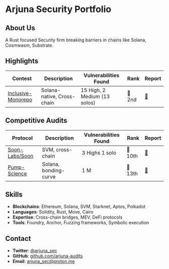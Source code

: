 # Arjuna Security Portfolio

## About Us

A Rust focused Security firm breaking barriers in chains like Solana, Cosmwasm, Substrate.

## Highlights

| Contest | Description | Vulnerabilities Found | Rank | Report |
|---------|-------------|----------------------|------|--------|
| [Inclusive-Monorepo](https://cantina.xyz/competitions/3eff5a8f-b73a-4cfe-8c54-546b475548f0/leaderboard) | Solana-native, Cross-chain | 15 High, 2 Medium (13 solos) | 🥈 2nd | [🧾](./contests/Inclusive-monorepo.md) |

## Competitive Audits

| Protocol | Description | Vulnerabilities Found | Rank | Report |
|----------|-------------|----------------------|------|--------|
| [Soon-Labs/Soon](https://cantina.xyz/competitions/08c2b0b4-8449-4136-82a2-7074ccdfffac/leaderboard) | SVM, cross-chain | 3 Highs 1 solo | 🥇 10th | [🧾](./contests/Soon-SVM.md) |
| [Pump-Science](https://code4rena.com/audits/2025-01-pump-science) | Solana, bonding-curve | 1 M | 🥇 13th | [🧾](./contests/Pump-science/M-01.md) |

## Skills

- **Blockchains**: Ethereum, Solana, SVM, Starknet, Aptos, Polkadot
- **Languages**: Solidity, Rust, Move, Cairo
- **Expertise**: Cross-chain bridges, MEV, DeFi protocols
- **Tools**: Foundry, Anchor, Fuzzing frameworks, Symbolic execution

## Contact

- **Twitter**: [@arjuna_sec](https://twitter.com/arjuna_sec)
- **GitHub**: [github.com/arjuna-audits](https://github.com/arjuna-audits)
- **Email**: arjuna_sec@proton.me
